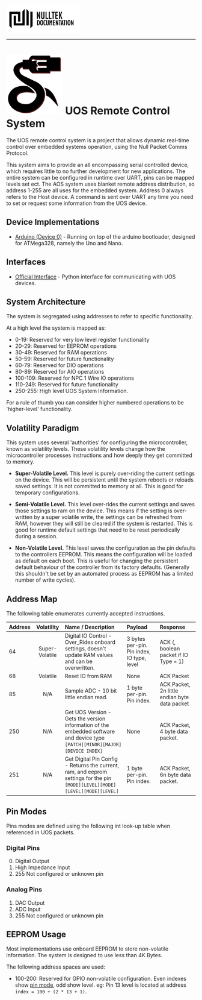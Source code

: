[![NullTek Documentation](../../resources/NullTekDocumentationLogo.png)](https://creatingnull.github.io)

---

# ![UOS Logo](../../resources/UOSBlackAndRedSmall.png) UOS Remote Control System

The UOS remote control system is a project that allows dynamic real-time control over embedded systems operation, using the Null Packet Comms Protocol.

This system aims to provide an all encompassing serial controlled device, which requires little to no further development for new applications. 
The entire system can be configured in runtime over UART, pins can be mapped levels set ect. 
The AOS system uses blanket remote address distribution, so address 1-255 are all uses for the embedded system. 
Address 0 always refers to the Host device. 
A command is sent over UART any time you need to set or request some information from the UOS device.

## Device Implementations

* [Arduino (Device 0)](arduino.md) - Running on top of the arduino bootloader, designed for ATMega328, namely the Uno and Nano.

## Interfaces

* [Official Interface](interface.md) - Python interface for communicating with UOS devices.

## System Architecture

The system is segregated using addresses to refer to specific functionality. 

At a high level the system is mapped as:

*   0-19: Reserved for very low level register functionality 
*   20-29: Reserved for EEPROM operations
*   30-49: Reserved for RAM operations
*   50-59: Reserved for future functionality
*   60-79: Reserved for DIO operations
*   80-89: Reserved for AIO operations
*   100-109: Reserved for NPC 1 Wire IO operations
*   110-249: Reserved for future functionality
*   250-255: High level UOS System Information.

For a rule of thumb you can consider higher numbered operations to be 'higher-level' functionality.

## Volatility Paradigm

This system uses several 'authorities' for configuring the microcontroller, known as volatility levels. 
These volatility levels change how the microcontroller processes instructions and how deeply they get committed to memory.

*   **Super-Volatile Level.** 
    This level is purely over-riding the current settings on the device. 
    This will be persistent until the system reboots or reloads saved settings. 
    It is not committed to memory at all. 
    This is good for temporary configurations. 
    
*   **Semi-Volatile Level.** 
    This level over-rides the current settings and saves those settings to ram on the device. 
    This means if the setting is over-written by a super volatile write, the settings can be refreshed from RAM, however they will still be cleared if the system is restarted. 
    This is good for runtime default settings that need to be reset periodically during a session.
    
*   **Non-Volatile Level.** 
    This level saves the configuration as the pin defaults to the controllers EEPROM. 
    This means the configuration will be loaded as default on each boot. 
    This is useful for changing the persistent default behaviour of the controller from its factory defaults. 
    (Generally this shouldn't be set by an automated process as EEPROM has a limited number of write cycles).

## Address Map

The following table enumerates currently accepted instructions. 

| Address | Volatility       | Name / Description                                                                                                           | Payload                                               | Response                                                        | 
| :------ | :--------------: | :--------------------------------------------------------------------------------------------------------------------------- | :---------------------------------------------------  | :-------------------------------------------------------------- |
| 64      | Super-Volatile   | Digital IO Control - Over_Rides onboard settings, doesn't update RAM values and can be overwritten.                          | 3 bytes per-pin. Pin index, IO type, level            | ACK (, boolean packet if IO Type = 1)                           |
| 68      | Volatile         | Reset IO from RAM                                                                                                            | None                                                  | ACK Packet                                                      |
| 85      | N/A              | Sample ADC - 10 bit little endian read.                                                                                      | 1 byte per-pin. Pin index.                            | ACK Packet, 2n little endian byte data packet                   |
| 250     | N/A              | Get UOS Version - Gets the version information of the embedded software and device type `[PATCH][MINOR][MAJOR][DEVICE INDEX]`| None                                                  | ACK Packet, 4 byte data packet.                                 |
| 251     | N/A              | Get Digital Pin Config - Returns the current, ram, and eeprom settings for the pin `[MODE][LEVEL][MODE][LEVEL][MODE][LEVEL]` | 1 byte per-pin. Pin index.                            | ACK Packet, 6n byte data packet.                                |

## Pin Modes

Pins modes are defined using the following int look-up table when referenced in UOS packets.

### Digital Pins

0. Digital Output
1. High Impedance Input
2. 255 Not configured or unknown pin

### Analog Pins

1. DAC Output
2. ADC Input
2. 255 Not configured or unknown pin

## EEPROM Usage

Most implementations use onboard EEPROM to store non-volatile information. 
The system is designed to use less than 4K Bytes.

The following address spaces are used:

* 100-200: Reserved for GPIO non-volatile configuration. 
  Even indexes show [pin mode](#digital-pins), odd show level. 
  eg: Pin 13 level is located at address `index = 100 + (2 * 13 + 1)`.
